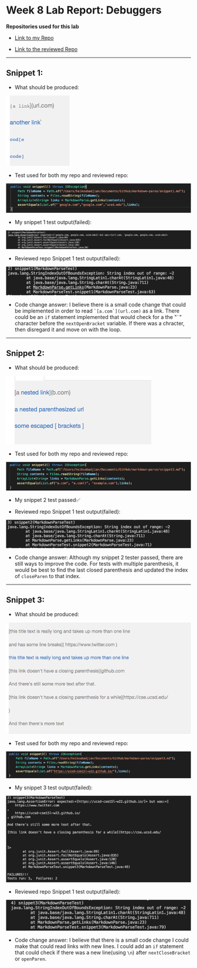 # Week 8 Lab Report: Debuggers

**Repositories used for this lab**

* [Link to my Repo](https://github.com/habadjian/markdown-parse)
  
* [Link to the reviewed Repo](https://github.com/mramada22/markdown-parse)

***

## Snippet 1:

* What should be produced:

![snippet1actual](images4/snippet1actual.png)
  
* Test used for both my repo and reviewed repo: 
  
![snippet1test](images4/snippet1test.png)

* My snippet 1 test output(failed):
  
![mysnippet 1 test output](images4/mysnip1testr.png)

* Reviewed repo Snippet 1 test output(failed):
  
![their snippet 1 test output](images4/theirsnip1testr.png)

* Code change answer: I believe there is a small code change that could be implemented in order to read ``` `[a.com`](url.com) ``` as a link. There could be an ```if``` statement implemented that would check for a the "``` ` ```" character before the ```nextOpenBracket``` variable. If there was a chracter, then disregard it and move on with the loop.
  
***
  
## Snippet 2:

* What should be produced:

![snippet2actual](images4/snippet2actual.png)
  
* Test used for both my repo and reviewed repo: 
  
![snippet2test](images4/snippet2test.png)

* My snippet 2 test passed✅

* Reviewed repo Snippet 1 test output(failed):
  
![their snippet 2 test output](images4/theirsnip2testr.png)

* Code change answer: 
Although my snippet 2 tester passed, there are still ways to improve the code. For tests with multiple parenthesis, it would be best to find the last closed parenthesis and updated the index of ```closeParen``` to that index.
  
***
  
## Snippet 3:

* What should be produced:
  
![snippet3actual](images4/snippet3actual.png)
    
* Test used for both my repo and reviewed repo: 
    
![snippet3test](images4/snippet3test.png)
   
* My snippet 3 test output(failed):
    
![mysnippet 3 test output](images4/mysnip3testr.png)
    
* Reviewed repo Snippet 1 test output(failed):
   
![their snippet 3 test output](images4/theirsnip3testr2.png)

* Code change answer: I believe that there is a small code change I could make that could read links with new lines. I could add an ```if``` statement that could check if there was a new line(using ```\n```) after ```nextCloseBracket``` or ```openParen```. 